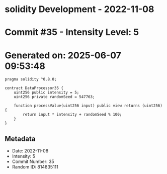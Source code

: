 ﻿# solidity Development - 2022-11-08
# Commit #35 - Intensity Level: 5
# Generated on: 2025-06-07 09:53:48
```solidity
pragma solidity ^0.8.0;

contract DataProcessor35 {
    uint256 public intensity = 5;
    uint256 private randomSeed = 547763;

    function processValue(uint256 input) public view returns (uint256) {
        return input * intensity + randomSeed % 100;
    }
}
```
## Metadata
- Date: 2022-11-08
- Intensity: 5
- Commit Number: 35
- Random ID: 814835111
